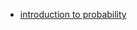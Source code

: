 - [introduction to probability](https://item.jd.com/11842157.html?openbpab=writecookie&uabt=92_33_39&cu=true&utm_source=www.zhihu.com&utm_medium=tuiguang&utm_campaign=t_1001542270_1002070186_0_1948330970&utm_term=d294bd0a93bc47679f5a16f3291693fc)